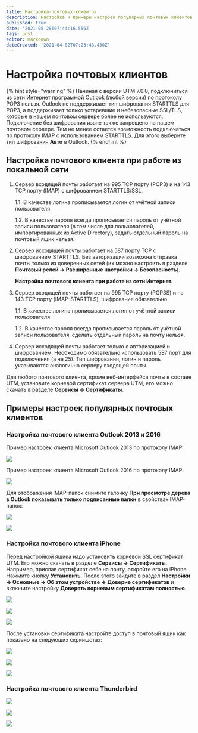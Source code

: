 ```yaml
---
title: Настройка-почтовых-клиентов
description: Настройка и примеры настроек популярных почтовых клиентов.
published: true
date: '2021-05-28T07:44:16.556Z'
tags: post
editor: markdown
dateCreated: '2021-04-02T07:23:48.430Z'
---
```


# Настройка почтовых клиентов

{% hint style="warning" %}
Начиная с версии UTM 7.0.0, подключиться из сети Интернет программой Outlook (любой версии) по протоколу POP3 нельзя. Outlook не поддерживает тип шифрования STARTTLS для POP3, а поддерживает только устаревшие и небезопасные SSL/TLS, которые в нашем почтовом сервере более не используются. Подключение без шифрования извне также запрещено на нашем почтовом сервере. Тем не менее остается возможность подключаться по протоколу IMAP с использованием STARTTLS. Для этого выберите тип шифрования **Авто** в Outlook.
{% endhint %}

## Настройка почтового клиента при работе из локальной сети

1.  Сервер входящей почты работает на 995 TCP порту (РОР3) и на 143 TCP порту (IMAP) с шифрованием STARTTLS/SSL.

    &#x20;1.1. В качестве логина прописывается логин от учётной записи пользователя.

    &#x20;1.2. В качестве пароля всегда прописывается пароль от учётной записи пользователя (в том числе для пользователей, импортированных из Active Directory), задать отдельный пароль на почтовый ящик нельзя.
2.  Сервер исходящей почты работает на 587 порту TCP с шифрованием STARTTLS. Без авторизации возможна отправка почты только из доверенных сетей (их можно настроить в разделе **Почтовый релей -> Расширенные настройки -> Безопасность**).

    **Настройка почтового клиента при работе из сети Интернет.**
3.  Сервер входящей почты работает на 995 TCP порту (POP3S) и на 143 TCP порту (IMAP-STARTTLS), шифрование обязательно.

    &#x20;1.1. В качестве логина прописывается логин от учётной записи пользователя.

    &#x20;1.2. В качестве пароля всегда прописывается пароль от учётной записи пользователя, сделать отдельный пароль на почту нельзя.
4. Сервер исходящей почты работает только с авторизацией и шифрованием. Необходимо обязательно использовать 587 порт для подключения (а не 25). Тип шифрования, логин и пароль указываются аналогично серверу входящей почты.

Для любого почтового клиента, кроме веб-интерфейса почты в составе UTM, установите корневой сертификат сервера UTM, его можно скачать в разделе **Сервисы -> Сертификаты**.

## Примеры настроек популярных почтовых клиентов

### Настройка почтового клиента Outlook 2013 и 2016

Пример настроек клиента Microsoft Outlook 2013 по протоколу IMAP: &#x20;

![](../../.gitbook/assets/4982578.jpg)

Пример настроек клиента Microsoft Outlook 2016 по протоколу IMAP: &#x20;

![](<../../.gitbook/assets/outlook2016-7-9- (1) (1) (1) (1) (1) (2) (2) (2) (2).jpg>)

Для отображения IMAP-папок снимите галочку **При просмотре дерева в Outlook показывать только подписанные папки** в свойствах IMAP-папок: &#x20;

![](<../../.gitbook/assets/imap\_outlook-7-9- (1).png>)

![](<../../.gitbook/assets/imap\_outlook2 (2) (2).png>)

### Настройка почтового клиента iPhone

Перед настройкой ящика надо установить корневой SSL сертификат UTM. Его можно скачать в разделе **Сервисы -> Сертификаты**. Например, прислав сертификат себе на почту, откройте его на iPhone. Нажмите кнопку **Установить**. После этого зайдите в раздел **Настройки -> Основные -> Об этом устройстве -> Доверие сертификатов** и включите настройку **Доверять корневым сертификатам полностью**.

![](../../.gitbook/assets/5472456.png)

![](../../.gitbook/assets/5472457.png)

![](../../.gitbook/assets/5472458.png)

После установки сертификата настройте доступ в почтовый ящик как показано на следующих скриншотах:

![](../../.gitbook/assets/iphone003.jpg)

![](../../.gitbook/assets/iphone002.jpg)

![](../../.gitbook/assets/iphone001.jpg)

### Настройка почтового клиента Thunderbird

![](../../.gitbook/assets/4982737.png)

![](../../.gitbook/assets/4982738.png)

![](../../.gitbook/assets/4982739.png)
